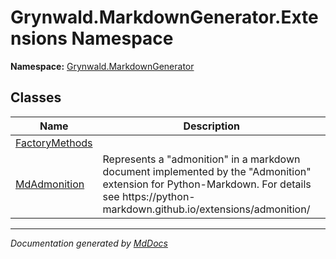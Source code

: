# Grynwald.MarkdownGenerator.Extensions Namespace

**Namespace:** [Grynwald.MarkdownGenerator](../index.md)

## Classes

| Name                                      | Description                                                                                                                                                                                     |
| ----------------------------------------- | ----------------------------------------------------------------------------------------------------------------------------------------------------------------------------------------------- |
| [FactoryMethods](FactoryMethods/index.md) |                                                                                                                                                                                                 |
| [MdAdmonition](MdAdmonition/index.md)     | Represents a "admonition" in a markdown document implemented by the "Admonition" extension for Python\-Markdown. For details see https:\/\/python\-markdown.github.io\/extensions\/admonition\/ |

___

*Documentation generated by [MdDocs](https://github.com/ap0llo/mddocs)*
